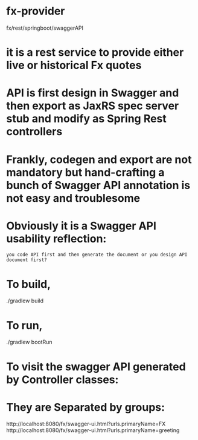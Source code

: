 # fx-provider
fx/rest/springboot/swaggerAPI

# it is a rest service to provide either live or historical Fx quotes

# API is first design in Swagger and then export as JaxRS spec server stub and modify as Spring Rest controllers
# Frankly, codegen and export are not mandatory but hand-crafting a bunch of Swagger API annotation is not easy and troublesome
# Obviously it is a Swagger API usability reflection:
    you code API first and then generate the document or you design API document first?

# To build,
./gradlew build

# To run,
./gradlew bootRun

# To visit the swagger API generated by Controller classes:
# They are Separated by groups:

http://localhost:8080/fx/swagger-ui.html?urls.primaryName=FX
http://localhost:8080/fx/swagger-ui.html?urls.primaryName=greeting